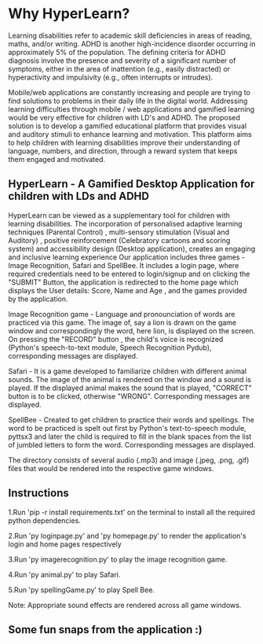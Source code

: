# Why HyperLearn?
Learning disabilities refer to academic skill deficiencies in areas of reading, maths, and/or writing. ADHD is another high-incidence disorder occurring in approximately 5% of the population. The defining criteria for ADHD diagnosis involve the presence and severity of a significant number of symptoms, either in the area of inattention (e.g., easily distracted) or hyperactivity and impulsivity (e.g., often interrupts or intrudes).

Mobile/web applications are constantly increasing and people are trying to find solutions to problems in their daily life in the digital world. Addressing learning difficulties through mobile / web applications and gamified learning would be very effective for children with LD's and ADHD. The proposed solution is to develop a gamified educational platform that provides visual and auditory stimuli to enhance learning and motivation. This platform aims to help children with learning disabilities improve their understanding of language, numbers, and direction, through a reward system that keeps them engaged and motivated.


## HyperLearn - A Gamified Desktop Application for children with LDs and ADHD

HyperLearn can be viewed as a supplementary tool for children with learning disabilities. The incorporation of personalised adaptive learning techniques (Parental Control) , multi-sensory stimulation (Visual and Auditory) , positive reinforcement (Celebratory cartoons and scoring system) and accessibility design (Desktop application), creates an engaging and inclusive learning experience
Our application includes three games - Image Recognition, Safari and SpellBee. It includes a login page, where required credentials need to be entered to login/signup and on clicking the "SUBMIT" Button, the application is redirected to the home page which displays the User details: Score, Name and Age , and the games provided by the application.

Image Recognition game - Language and pronounciation of words are practiced via this game. The image of, say a lion is drawn on the game window and correspondingly the word, here lion, is displayed on the screen. On pressing the "RECORD" button , the child's voice is recognized (Python's speech-to-text module, Speech Recognition Pydub), corresponding messages are displayed.

Safari - It is a game developed to familiarize children with different animal sounds. The image of the animal is rendered on the window and a sound is played. If the displayed animal makes the sound that is played, "CORRECT" button is to be clicked, otherwise "WRONG". Corresponding messages are displayed.

SpellBee - Created to get children to practice their words and spellings. The word to be practiced is spelt out first by Python's text-to-speech module, pyttsx3 and later the child is required to fill in the blank spaces from the list of jumbled letters to form the word. Corresponding messages are displayed.

The directory consists of several audio (.mp3) and image (.jpeg, .png, .gif) files that would be rendered into the respective game windows.

## Instructions

1.Run 'pip -r install requirements.txt' on the terminal to install all the required python dependencies.

2.Run 'py loginpage.py' and 'py homepage.py' to render the application's login and home pages respectively

3.Run 'py imagerecognition.py' to play the image recognition game.

4.Run 'py animal.py' to play Safari.

5.Run 'py spellingGame.py' to play Spell Bee.

Note: Appropriate sound effects are rendered across all game windows.

## Some fun snaps from the application :)

